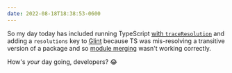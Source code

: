 ```yaml
---
date: 2022-08-18T18:38:53-0600
---
```


So my day today has included running TypeScript [with `traceResolution`](https://www.typescriptlang.org/tsconfig#traceResolution) and adding a `resolutions` key to [Glint](https://github.com/typed-ember/glint) because TS was mis-resolving a transitive version of a package and so [module merging](http://www.typescriptlang.org/docs/handbook/declaration-merging.html) wasn't working correctly.

How's *your* day going, developers? 😂